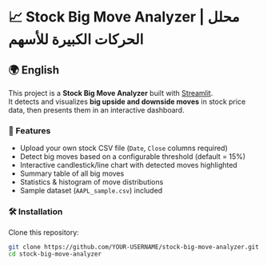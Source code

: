 # 📈 Stock Big Move Analyzer | محلل الحركات الكبيرة للأسهم

## 🌍 English

This project is a **Stock Big Move Analyzer** built with [Streamlit](https://streamlit.io/).  
It detects and visualizes **big upside and downside moves** in stock price data, then presents them in an interactive dashboard.

### 🚀 Features
- Upload your own stock CSV file (`Date`, `Close` columns required)
- Detect big moves based on a configurable threshold (default = 15%)
- Interactive candlestick/line chart with detected moves highlighted
- Summary table of all big moves
- Statistics & histogram of move distributions
- Sample dataset (`AAPL_sample.csv`) included

### 🛠 Installation
Clone this repository:
```bash
git clone https://github.com/YOUR-USERNAME/stock-big-move-analyzer.git
cd stock-big-move-analyzer
